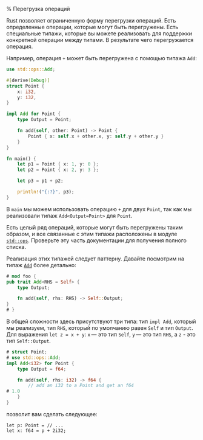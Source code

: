 % Перегрузка операций

Rust позволяет ограниченную форму перегрузки операций. Есть определенные
операции, которые могут быть перегружены. Есть специальные типажи, которые вы
можете реализовать для поддержки конкретной операции между типами. В результате
чего перегружается операция.

Например, операция `+` может быть перегружена с помощью типажа `Add`:

```rust
use std::ops::Add;

#[derive(Debug)]
struct Point {
    x: i32,
    y: i32,
}

impl Add for Point {
    type Output = Point;

    fn add(self, other: Point) -> Point {
        Point { x: self.x + other.x, y: self.y + other.y }
    }
}

fn main() {
    let p1 = Point { x: 1, y: 0 };
    let p2 = Point { x: 2, y: 3 };

    let p3 = p1 + p2;

    println!("{:?}", p3);
}
```

В `main` мы можем использовать операцию `+` для двух `Point`, так как мы
реализовали типаж `Add<Output=Point>` для `Point`.

Есть целый ряд операций, которые могут быть перегружены таким образом, и все
связанные с этим типажи расположены в модуле [`std::ops`][stdops]. Проверьте эту
часть документации для получения полного списка.

[stdops]: http://doc.rust-lang.org/std/ops/index.html

Реализация этих типажей следует паттерну. Давайте посмотрим на типаж
[`Add`][add] более детально:

```rust
# mod foo {
pub trait Add<RHS = Self> {
    type Output;

    fn add(self, rhs: RHS) -> Self::Output;
}
# }
```

[add]: http://doc.rust-lang.org/std/ops/trait.Add.html

В общей сложности здесь присутствуют три типа: тип `impl Add`, который мы
реализуем, тип `RHS`, который по умолчанию равен `Self` и тип `Output`. Для
выражения `let z = x + y`: `x` — это тип `Self`, `y` — это тип `RHS`, а `z` -
это тип `Self::Output`.

```rust
# struct Point;
# use std::ops::Add;
impl Add<i32> for Point {
    type Output = f64;

    fn add(self, rhs: i32) -> f64 {
        // add an i32 to a Point and get an f64
# 1.0
    }
}
```

позволит вам сделать следующее:

```rust,ignore
let p: Point = // ...
let x: f64 = p + 2i32;
```
